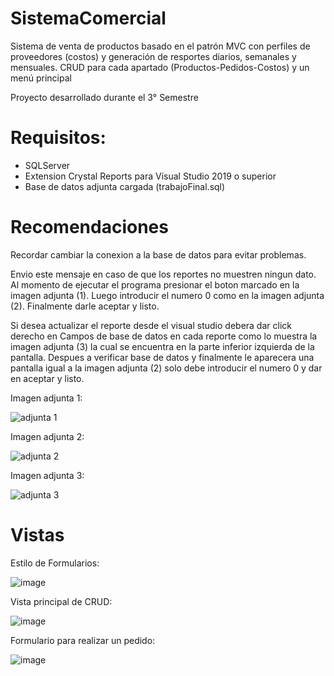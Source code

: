 # SistemaComercial
Sistema de venta de productos basado en el patrón MVC con perfiles de proveedores (costos) y generación de resportes diarios, semanales y mensuales. 
CRUD para cada apartado (Productos-Pedidos-Costos) y un menú principal

Proyecto desarrollado durante el 3° Semestre

# Requisitos:
- SQLServer
- Extension Crystal Reports para Visual Studio 2019 o superior
- Base de datos adjunta cargada (trabajoFinal.sql)
 
# Recomendaciones

Recordar cambiar la conexion a la base de datos para evitar
problemas.

Envio este mensaje en caso de que los reportes no muestren ningun dato.
Al momento de ejecutar el programa presionar el boton marcado
en la imagen adjunta (1).
Luego introducir el numero 0 como en la imagen adjunta (2).
Finalmente darle aceptar y listo.

Si desea actualizar el reporte desde el visual studio
debera dar click derecho en Campos de base de datos en cada
reporte como lo muestra la imagen adjunta (3) la cual se 
encuentra en la parte inferior izquierda de la pantalla.
Despues a verificar base de datos y finalmente le aparecera
una pantalla igual a la imagen adjunta (2) solo debe introducir
el numero 0 y dar en aceptar y listo.

Imagen adjunta 1:

![adjunta 1](https://user-images.githubusercontent.com/50786070/174655724-84238d77-21ef-4168-a43f-c671e503210c.PNG)

Imagen adjunta 2:

![adjunta 2](https://user-images.githubusercontent.com/50786070/174655761-51aeb7c4-a9da-4e95-93f8-9df2ce8dfd38.PNG)

Imagen adjunta 3:

![adjunta 3](https://user-images.githubusercontent.com/50786070/174655798-626985d0-42de-4b87-b0ff-0be61c45e178.PNG)

# Vistas

Estilo de Formularios:

![image](https://user-images.githubusercontent.com/50786070/174654987-b6ace629-e252-44e0-a15a-e2453506c4ac.png)

Vista principal de CRUD:

![image](https://user-images.githubusercontent.com/50786070/174655305-98e9fca9-88e5-42dc-9941-579cc57e4e10.png)

Formulario para realizar un pedido:

![image](https://user-images.githubusercontent.com/50786070/174655353-073f1911-d1b0-4c95-95ce-00513b01aca8.png)

